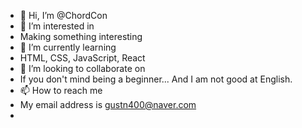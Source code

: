 - 👋 Hi, I’m @ChordCon
- 👀 I’m interested in
- Making something interesting
- 🌱 I’m currently learning
- HTML, CSS, JavaScript, React
- 💞️ I’m looking to collaborate on 
- If you don't mind being a beginner... And I am not good at English.
- 📫 How to reach me
- My email address is gustn400@naver.com
- 
<!---
ChordCon/ChordCon is a ✨ special ✨ repository because its `README.md` (this file) appears on your GitHub profile.
You can click the Preview link to take a look at your changes.
--->
